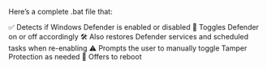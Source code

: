 Here’s a complete .bat file that:

✅ Detects if Windows Defender is enabled or disabled
🔁 Toggles Defender on or off accordingly
🛠 Also restores Defender services and scheduled tasks when re-enabling
⚠️ Prompts the user to manually toggle Tamper Protection as needed
🔄 Offers to reboot
